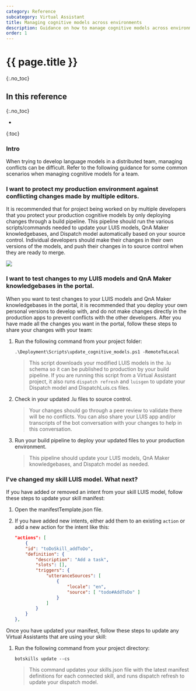 ```yaml
---
category: Reference
subcategory: Virtual Assistant
title: Managing cognitive models across environments
description: Guidance on how to manage cognitive models across environments in a team
order: 1
---
```


# {{ page.title }}
{:.no_toc}

## In this reference
{:.no_toc}

* 
{:toc}

### Intro

When trying to develop language models in a distributed team, managing conflicts can be difficult. Refer to the following guidance for some common scenarios when managing cognitive models for a team.

### I want to protect my production environment against conflicting changes made by multiple editors.
It is recommended that for project being worked on by multiple developers that you protect your production cognitive models by only deploying changes through a build pipeline. This pipeline should run the various scripts/commands needed to update your LUIS models, QnA Maker knowledgebases, and Dispatch model automatically based on your source control. Individual developers should make their changes in their own versions of the models, and push their changes in to source control when they are ready to merge.

![]({{site.baseurl}}/assets/images/model_management_flow.png)

### I want to test changes to my LUIS models and QnA Maker knowledgebases in the portal.

When you want to test changes to your LUIS models and QnA Maker knowledgebases in the portal, it is recommended that you deploy your own personal versions to develop with, and do not make changes directly in the production apps to prevent conflicts with the other developers. After you have made all the changes you want in the portal, follow these steps to share your changes with your team:

1. Run the following command from your project folder:

    ```
    .\Deployment\Scripts\update_cognitive_models.ps1 -RemoteToLocal
    ```

    > This script downloads your modified LUIS models in the .lu schema so it can be published to production by your build pipeline. If you are running this script from a Virtual Assistant project, it also runs `dispatch refresh` and `luisgen` to update your Dispatch model and DispatchLuis.cs files.

2. Check in your updated .lu files to source control. 
    > Your changes should go through a peer review to validate there will be no conflicts. You can also share your LUIS app and/or transcripts of the bot conversation with your changes to help in this conversation.

3. Run your build pipeline to deploy your updated files to your production environment. 
    > This pipeline should update your LUIS models, QnA Maker knowledgebases, and Dispatch model as needed.


### I've changed my skill LUIS model. What next?

If you have added or removed an intent from your skill LUIS model, follow these steps to update your skill manifest:

1. Open the manifestTemplate.json file.
2. If you have added new intents, either add them to an existing `action` or add a new action for the intent like this:

    ```json
    "actions": [
        {
        "id": "toDoSkill_addToDo",
        "definition": {
            "description": "Add a task",
            "slots": [],
            "triggers": {
                "utteranceSources": [
                    {
                        "locale": "en",
                        "source": [ "todo#AddToDo" ]
                    }
                ]
            }
        }
    },
    ```

Once you have updated your manifest, follow these steps to update any Virtual Assistants that are using your skill:

1. Run the following command from your project directory:

    ```
    botskills update --cs
    ```

    > This command updates your skills.json file with the latest manifest definitions for each connected skill, and runs dispatch refresh to update your dispatch model.
